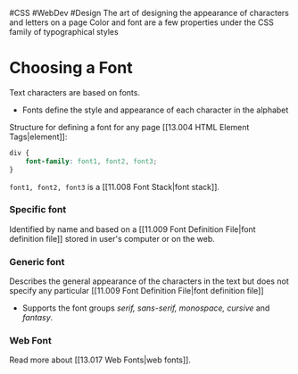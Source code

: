 #CSS #WebDev #Design
The art of designing the appearance of characters and letters on a page
Color and font are a few properties under the CSS family of typographical styles

# Choosing a Font
Text characters are based on fonts.
- Fonts define the style and appearance of each character in the alphabet

Structure for defining a font for any page [[13.004 HTML Element Tags|element]]:
```css
div {
	font-family: font1, font2, font3;
}
```
`font1, font2, font3` is a [[11.008 Font Stack|font stack]].

### Specific font 
Identified by name and based on a [[11.009 Font Definition File|font definition file]] stored in user's computer or on the web.
### Generic font
Describes the general appearance of the characters in the text but does not specify any particular [[11.009 Font Definition File|font definition file]]
- Supports the font groups *serif, sans-serif, monospace, cursive* and *fantasy*.

### Web Font
Read more about [[13.017 Web Fonts|web fonts]].

